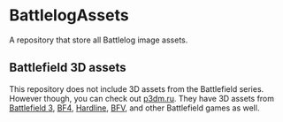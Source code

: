 # BattlelogAssets
A repository that store all Battlelog image assets.

## Battlefield 3D assets
This repository does not include 3D assets from the Battlefield series. However though, you can check out [p3dm.ru](https://p3dm.ru/).
They have 3D assets from [Battlefield 3](https://p3dm.ru/xfsearch/Battlefield%203), [BF4](https://p3dm.ru/xfsearch/Battlefield%204), [Hardline](https://p3dm.ru/xfsearch/Battlefield%20Hardline), [BFV](https://p3dm.ru/xfsearch/Battlefield%20V), and other Battlefield games as well.
